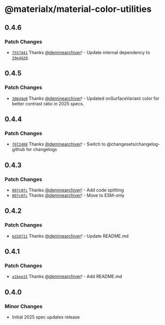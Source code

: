 # @materialx/material-color-utilities

## 0.4.6

### Patch Changes

- [`7557441`](https://github.com/deminearchiver/materialx/commit/7557441d14da105c3e95c27d65b917bea82400b1) Thanks [@deminearchiver](https://github.com/deminearchiver)! - Update internal dependency to [`29e4420`](https://github.com/deminearchiver/material-color-utilities-typescript/commit/29e4420a229bd53e5a2538907f4d33e2cfd6d6fe).

## 0.4.5

### Patch Changes

- [`30644e0`](https://github.com/deminearchiver/materialx/commit/30644e0e18f4412df0612fc7fed4774f6bde6a79) Thanks [@deminearchiver](https://github.com/deminearchiver)! - Updated onSurfaceVariant color for better contrast ratio in 2025 specs.

## 0.4.4

### Patch Changes

- [`f072488`](https://github.com/deminearchiver/materialx/commit/f07248842bc8764e1e41ee71a42755d88ba8478c) Thanks [@deminearchiver](https://github.com/deminearchiver)! - Switch to @changesets/changelog-github for changelogs

## 0.4.3

### Patch Changes

- [`007c0fc`](https://github.com/deminearchiver/materialx/commit/007c0fc46aa0206da071632c3b666a3b78fcc2fc) Thanks [@deminearchiver](https://github.com/deminearchiver)! - Add code splitting
- [`007c0fc`](https://github.com/deminearchiver/materialx/commit/007c0fc46aa0206da071632c3b666a3b78fcc2fc) Thanks [@deminearchiver](https://github.com/deminearchiver)! - Move to ESM-only

## 0.4.2

### Patch Changes

- [`bd10711`](https://github.com/deminearchiver/materialx/commit/bd1071140610dce50b29d919bd4b5a6df04f0c89) Thanks [@deminearchiver](https://github.com/deminearchiver)! - Update README.md

## 0.4.1

### Patch Changes

- [`a1bee15`](https://github.com/deminearchiver/materialx/commit/a1bee15089cf4c561a96cfda750a9b576c5b512e) Thanks [@deminearchiver](https://github.com/deminearchiver)! - Add README.md

## 0.4.0

### Minor Changes

- Initial 2025 spec updates release
